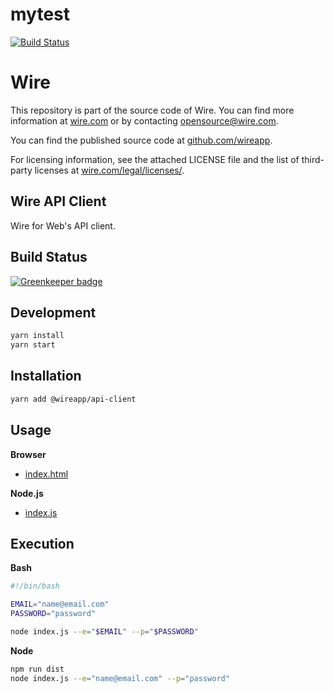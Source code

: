 # mytest

[![Build Status](https://secure.travis-ci.org/robisys/wire-web-api-client?branch=master)](https://travis-ci.org/robisys/wire-web-api-client)


# Wire

This repository is part of the source code of Wire. You can find more information at [wire.com](https://wire.com) or by contacting opensource@wire.com.

You can find the published source code at [github.com/wireapp](https://github.com/wireapp).

For licensing information, see the attached LICENSE file and the list of third-party licenses at [wire.com/legal/licenses/](https://wire.com/legal/licenses/).

## Wire API Client

Wire for Web's API client.

## Build Status

[![Greenkeeper badge](https://badges.greenkeeper.io/wireapp/wire-web-api-client.svg)](https://greenkeeper.io/)

## Development

```bash
yarn install
yarn start
```

## Installation

```bash
yarn add @wireapp/api-client
```

## Usage

**Browser**

- [index.html](index.html)

**Node.js**

- [index.js](index.js)

## Execution

**Bash**

```bash
#!/bin/bash

EMAIL="name@email.com"
PASSWORD="password"

node index.js --e="$EMAIL" --p="$PASSWORD"
```

**Node**

```bash
npm run dist
node index.js --e="name@email.com" --p="password"
```
